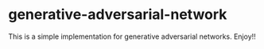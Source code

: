 # generative-adversarial-network
This is a simple implementation for generative adversarial networks. Enjoy!!
